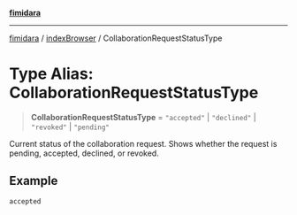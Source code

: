 [**fimidara**](../../README.md)

***

[fimidara](../../modules.md) / [indexBrowser](../README.md) / CollaborationRequestStatusType

# Type Alias: CollaborationRequestStatusType

> **CollaborationRequestStatusType** = `"accepted"` \| `"declined"` \| `"revoked"` \| `"pending"`

Current status of the collaboration request. Shows whether the request is pending, accepted, declined, or revoked.

## Example

```
accepted
```
